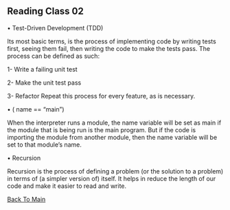 ## Reading Class 02

•	Test-Driven Development (TDD)

Its most basic terms, is the process of implementing code by writing tests first, seeing them fail, then writing the code to make the tests pass.
The process can be defined as such:

1- Write a failing unit test

 2- Make the unit test pass 

 3- Refactor Repeat this process for every feature, as is necessary.

•	( name == “main”)


When the interpreter runs a module, the name variable will be set as main if the module that is being run is the main program.
But if the code is importing the module from another module, then the name variable will be set to that module’s name.

•	Recursion


Recursion is the process of defining a problem (or the solution to a problem) in terms of (a simpler version of) itself. It helps in reduce the length of our code and make it easier to read and write.

[Back To Main](/README.md)